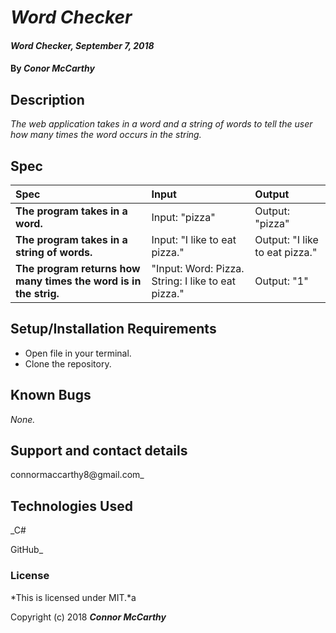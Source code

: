 # _Word Checker_

#### _Word Checker, September  7, 2018_

#### By _**Conor McCarthy**_

## Description

_The web application takes in a word and a string of words to tell the user how many times the word occurs in the string._

## Spec

| Spec | Input | Output |
| :-------------     | :------------- | :------------- |
| **The program takes in a word.** | Input: "pizza" | Output: "pizza" |
| **The program takes in a string of words.** | Input: "I like to eat pizza." | Output: "I like to eat pizza." |
|**The program returns how many times the word is in the strig.**|"Input: Word: Pizza. String: I like to eat pizza."|Output: "1"|



## Setup/Installation Requirements

* Open file in your terminal.
* Clone the repository.

## Known Bugs

_None._

## Support and contact details

connormaccarthy8@gmail.com_

## Technologies Used

_C#

GitHub_

### License

*This is licensed under MIT.*a

Copyright (c) 2018 **_Connor McCarthy_**
